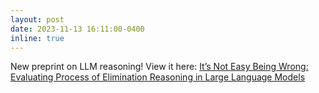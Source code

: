 ```yaml
---
layout: post
date: 2023-11-13 16:11:00-0400
inline: true
---
```

New preprint on LLM reasoning! View it here: [It’s Not Easy Being Wrong: Evaluating Process of Elimination Reasoning in Large Language Models](https://arxiv.org/pdf/2311.07532.pdf)
<!-- New arXiv preprint on LLM reasoning capabilities! Check it out here  -->
<!-- Announcements and news can be much longer than just quick inline posts. In fact, they can have all the features available for the standard blog posts. See below. -->